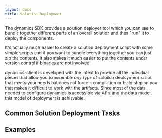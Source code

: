 ```yaml
---
layout: docs
title: Solution Deployment
---
```


The dynamics SDK provides a solution deployer tool which you can use to bundle together different parts of an overall solution and then "run" it to deploy the components.

It's actually much easier to create a solution deployment script with some simple scripts and if you want to bundle everything together you can just zip the contents. It also makes it much easier to put the contents under version control if binaries are not involved.

dynamics-client is developed with the intent to provide all the individual pieces that allow you to assemble *any* type of solution deployment script that meets your needs but does not force a compilation or build step on you that makes it difficult to work with the artifacts. Since most of the data needed to configure dynamics is accessible via APIs and the data model, this model of deployment is achievable.

## Common Solution Deployment Tasks


## Examples
